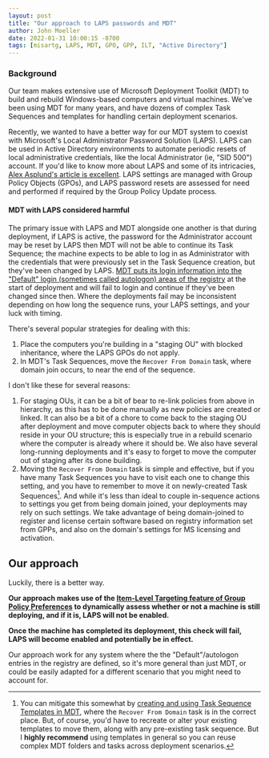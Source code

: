 ```yaml
---
layout: post
title: "Our approach to LAPS passwords and MDT"
author: John Moeller
date: 2022-01-31 10:00:15 -0700
tags: [misartg, LAPS, MDT, GPO, GPP, ILT, "Active Directory"]
---
```


### Background ###
Our team makes extensive use of Microsoft Deployment Toolkit (MDT) to build and rebuild Windows-based computers and virtual machines. We've been using MDT for many years, and have dozens of complex Task Sequences and templates for handling certain deployment scenarios. 

Recently, we wanted to have a better way for our MDT system to coexist with Microsoft's Local Administrator Password Solution (LAPS). LAPS can be used in Active Directory environments to automate periodic resets of local administrative credentials, like the local Administrator (ie, "SID 500") account. If you'd like to know more about LAPS and some of its intricacies, [Alex Asplund's article is excellent](https://adamtheautomator.com/microsoft-laps/). LAPS settings are managed with Group Policy Objects (GPOs), and LAPS password resets are assessed for need and performed if required by the Group Policy Update process. 

#### MDT with LAPS considered harmful ####

The primary issue with LAPS and MDT alongside one another is that during deployment, if LAPS is active, the password for the Administrator account may be reset by LAPS then MDT will not be able to continue its Task Sequence; the machine expects to be able to log in as Administrator with the credentials that were previously set in the Task Sequence creation, but they've been changed by LAPS. [MDT puts its login information into the "Default" login (sometimes called autologon) areas of the registry](https://docs.microsoft.com/en-us/troubleshoot/windows-server/user-profiles-and-logon/turn-on-automatic-logon) at the start of deployment and will fail to login and continue if they've been changed since then. Where the deployments fail may be inconsistent depending on how long the sequence runs, your LAPS settings, and your luck with timing.

There's several popular strategies for dealing with this:
1. Place the computers you're building in a "staging OU" with blocked inheritance, where the LAPS GPOs do not apply. 
2. In MDT's Task Sequences, move the `Recover From Domain` task, where domain join occurs, to near the end of the sequence.

I don't like these for several reasons:
1. For staging OUs, it can be a bit of bear to re-link policies from above in hierarchy, as this has to be done manually as new policies are created or linked. It can also be a bit of a chore to come back to the staging OU after deployment and move computer objects back to where they should reside in your OU structure; this is especially true in a rebuild scenario where the computer is already where it should be. We also have several long-running deployments and it's easy to forget to move the computer out of staging after its done building. 
2. Moving the `Recover From Domain` task is simple and effective, but if you have many Task Sequences you have to visit each one to change this setting, and you have to remember to move it on newly-created Task Sequences[^fn-mdt-template]. And while it's less than ideal to couple in-sequence actions to settings you get from being domain joined, your deployments may rely on such settings. We take advantage of being domain-joined to register and license certain software based on registry information set from GPPs, and also on the domain's settings for MS licensing and activation.

[^fn-mdt-template]: You can mitigate this somewhat by [creating and using Task Sequence Templates in MDT](https://www.danielengberg.com/how-to-create-an-mdt-task-sequence-template/), where the `Recover From Domain` task is in the correct place. But, of course, you'd have to recreate or alter your existing templates to move them, along with any pre-existing task sequence. But I **highly recommend** using templates in general so you can reuse complex MDT folders and tasks across deployment scenarios. 

## Our approach ##

Luckily, there is a better way. 

**Our approach makes use of the [Item-Level Targeting feature of Group Policy Preferences](https://docs.microsoft.com/en-us/previous-versions/windows/it-pro/windows-server-2012-r2-and-2012/dn789189(v=ws.11)) to dynamically assess whether or not a machine is still deploying, and if it is, LAPS will not be enabled.**

**Once the machine has completed its deployment, this check will fail, LAPS will become enabled and potentially be in effect.**

Our approach work for any system where the the "Default"/autologon entries in the registry are defined, so it's more general than just MDT, or could be easily adapted for a different scenario that you might need to account for.






